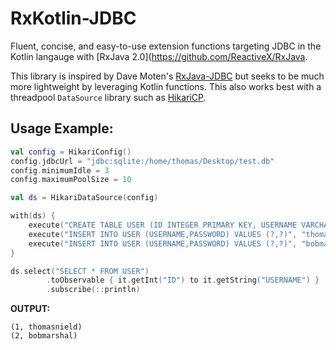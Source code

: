 # RxKotlin-JDBC

Fluent, concise, and easy-to-use extension functions targeting JDBC in the Kotlin langauge with [RxJava 2.0](https://github.com/ReactiveX/RxJava. 

This library is inspired by Dave Moten's [RxJava-JDBC](https://github.com/davidmoten/rxjava-jdbc) but seeks to be much more lightweight by leveraging Kotlin functions. This also works best with a threadpool `DataSource` library such as [HikariCP](https://github.com/brettwooldridge/HikariCP). 

## Usage Example: 

```kotlin
val config = HikariConfig()
config.jdbcUrl = "jdbc:sqlite:/home/thomas/Desktop/test.db"
config.minimumIdle = 3
config.maximumPoolSize = 10

val ds = HikariDataSource(config)

with(ds) {
    execute("CREATE TABLE USER (ID INTEGER PRIMARY KEY, USERNAME VARCHAR(30) NOT NULL, PASSWORD VARCHAR(30) NOT NULL)")
    execute("INSERT INTO USER (USERNAME,PASSWORD) VALUES (?,?)", "thomasnield", "password123")
    execute("INSERT INTO USER (USERNAME,PASSWORD) VALUES (?,?)", "bobmarshal","batman43")
}

ds.select("SELECT * FROM USER")
        .toObservable { it.getInt("ID") to it.getString("USERNAME") }
        .subscribe(::println)
```

**OUTPUT:**

```
(1, thomasnield)
(2, bobmarshal)
```
